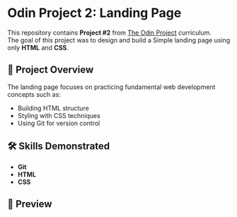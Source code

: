 # Odin Project 2: Landing Page

This repository contains **Project #2** from [The Odin Project](https://www.theodinproject.com/) curriculum.  
The goal of this project was to design and build a Simple landing page using only **HTML** and **CSS**.

## 🚀 Project Overview
The landing page focuses on practicing fundamental web development concepts such as:
- Building HTML structure  
- Styling with CSS techniques
- Using Git for version control  

## 🛠️ Skills Demonstrated
- **Git** 
- **HTML** 
- **CSS** 


## 📸 Preview

